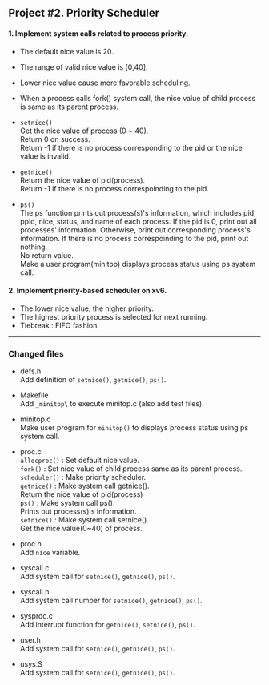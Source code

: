 ## Project #2. Priority Scheduler


#### 1. Implement system calls related to process priority. 

- The default nice value is 20.  
- The range of valid nice value is [0,40].  
- Lower nice value cause more favorable scheduling.  
- When a process calls fork() system call, the nice value of child process is same as its parent process.   
- `setnice()`  
Get the nice value of process (0 ~ 40).   
Return 0 on success.  
Return -1 if there is no process corresponding to the pid or the nice value is invalid.


- `getnice()`   
Return the nice value of pid(process).    
Return -1 if there is no process correspoinding to the pid.  


- `ps()`    
The ps function prints out process(s)'s information, which includes pid, ppid, nice, status, and name of each process.
If the pid is 0, print out all processes' information. Otherwise, print out corresponding process's information.
If there is no process correspoinding to the pid, print out nothing.   
No return value.   
Make a user program(minitop) displays process status using ps system call.  


#### 2. Implement priority-based scheduler on xv6. 
- The lower nice value, the higher priority.  
- The highest priority process is selected for next running. 
- Tiebreak : FIFO fashion. 


---  
### Changed files

- defs.h  
Add definition of `setnice()`, `getnice()`, `ps()`.  

- Makefile   
Add `_minitop\` to execute minitop.c (also add test files). 

- minitop.c  
Make user program for `minitop()`  to displays  process status using ps system call. 

- proc.c    
`allocproc()` : Set default nice value.    
`fork()` : Set nice value of child process same as its parent process.    
`scheduler()` : Make priority scheduler.     
`getnice()` : Make system call getnice().        
Return the nice value of pid(process)   
`ps()` : Make system call ps().      
Prints out process(s)'s information.    
`setnice()` : Make system call setnice().     
Get the nice value(0~40) of process.     

- proc.h    
Add `nice` variable. 

- syscall.c  
Add system call for `setnice()`, `getnice()`, `ps()`.  

- syscall.h  
Add system call number for `setnice()`, `getnice()`, `ps()`.   

- sysproc.c  
Add interrupt function for `getnice()`, `setnice()`, `ps()`.   

- user.h  
Add system call for `setnice()`, `getnice()`, `ps()`.  

- usys.S   
Add system call for `setnice()`, `getnice()`, `ps()`.    
